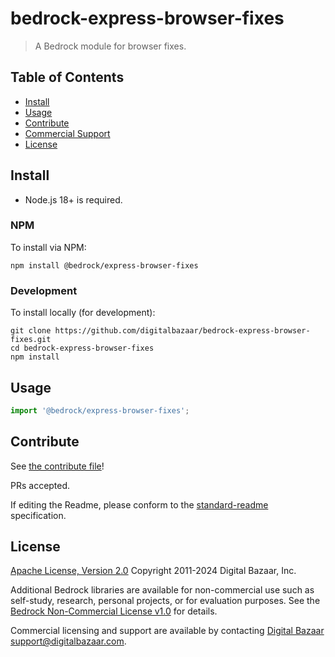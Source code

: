 # bedrock-express-browser-fixes

> A Bedrock module for browser fixes.

## Table of Contents

- [Install](#install)
- [Usage](#usage)
- [Contribute](#contribute)
- [Commercial Support](#commercial-support)
- [License](#license)

## Install

- Node.js 18+ is required.

### NPM

To install via NPM:

```
npm install @bedrock/express-browser-fixes
```

### Development

To install locally (for development):

```
git clone https://github.com/digitalbazaar/bedrock-express-browser-fixes.git
cd bedrock-express-browser-fixes
npm install
```

## Usage

```js
import '@bedrock/express-browser-fixes';
```

## Contribute

See [the contribute file](https://github.com/digitalbazaar/bedrock/blob/master/CONTRIBUTING.md)!

PRs accepted.

If editing the Readme, please conform to the
[standard-readme](https://github.com/RichardLitt/standard-readme) specification.

## License

[Apache License, Version 2.0](LICENSE) Copyright 2011-2024 Digital Bazaar, Inc.

Additional Bedrock libraries are available for non-commercial use such as
self-study, research, personal projects, or for evaluation purposes. See the
[Bedrock Non-Commercial License v1.0](https://github.com/digitalbazaar/bedrock/LICENSES/LicenseRef-Bedrock-NC-1.0.txt)
for details.

Commercial licensing and support are available by contacting
[Digital Bazaar](https://digitalbazaar.com/) <support@digitalbazaar.com>.
